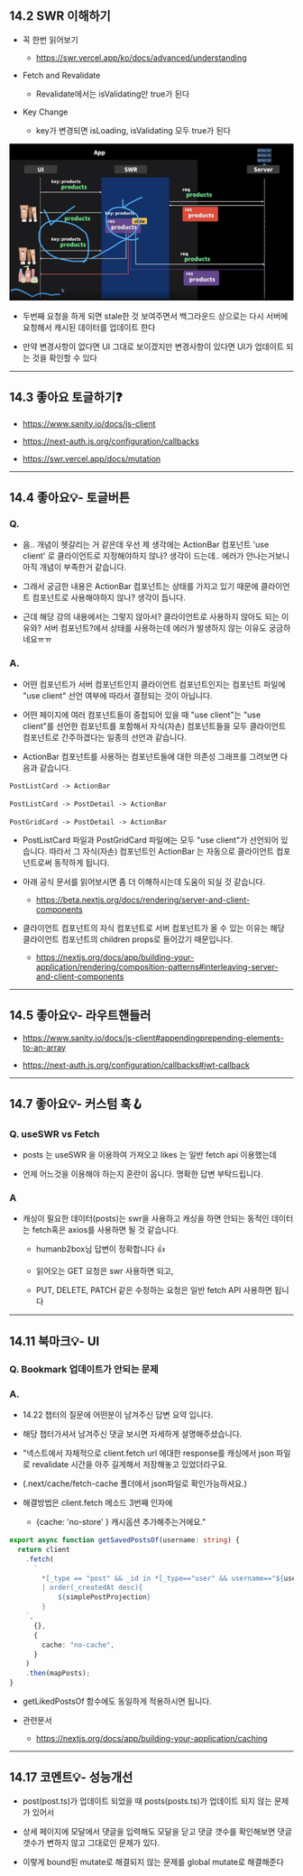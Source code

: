 ## 14.2 SWR 이해하기

- 꼭 한번 읽어보기

  - https://swr.vercel.app/ko/docs/advanced/understanding

- Fetch and Revalidate

  - Revalidate에서는 isValidating만 true가 된다

- Key Change

  - key가 변경되면 isLoading, isValidating 모두 true가 된다

<img src='./images/14-1-1.png'>

- 두번째 요청을 하게 되면 stale한 것 보여주면서 백그라운드 상으로는 다시 서버에 요청해서 캐시된 데이터를 업데이트 한다

- 만약 변경사항이 없다면 UI 그대로 보이겠지만 변경사항이 있다면 UI가 업데이트 되는 것을 확인할 수 있다

---

## 14.3 좋아요 토글하기❓

- https://www.sanity.io/docs/js-client

- https://next-auth.js.org/configuration/callbacks

- https://swr.vercel.app/docs/mutation

---

## 14.4 좋아요💡- 토글버튼

### Q.

- 음.. 개념이 헷갈리는 거 같은데 우선 제 생각에는 ActionBar 컴포넌트 'use client' 로 클라이언트로 지정해야하지 않나? 생각이 드는데.. 에러가 안나는거보니 아직 개념이 부족한거 같습니다.

- 그래서 궁금한 내용은 ActionBar 컴포넌트는 상태를 가지고 있기 때문에 클라이언트 컴포넌트로 사용해야하지 않나? 생각이 듭니다.

- 근데 해당 강의 내용에서는 그렇지 않아서? 클라이언트로 사용하지 않아도 되는 이유와? 서버 컴포넌트?에서 상태를 사용하는데 에러가 발생하지 않는 이유도 궁금하네요ㅠㅠ

### A.

- 어떤 컴포넌트가 서버 컴포넌트인지 클라이언트 컴포넌트인지는 컴포넌트 파일에 "use client" 선언 여부에 따라서 결정되는 것이 아닙니다.

- 어떤 페이지에 여러 컴포넌트들이 중첩되어 있을 때 "use client"는 "use client"를 선언한 컴포넌트를 포함해서 자식(자손) 컴포넌트들을 모두 클라이언트 컴포넌트로 간주하겠다는 일종의 선언과 같습니다.

- ActionBar 컴포넌트를 사용하는 컴포넌트들에 대한 의존성 그래프를 그려보면 다음과 같습니다.

```shell
PostListCard -> ActionBar

PostListCard -> PostDetail -> ActionBar

PostGridCard -> PostDetail -> ActionBar
```

- PostListCard 파일과 PostGridCard 파일에는 모두 "use client"가 선언되어 있습니다. 따라서 그 자식(자손) 컴포넌트인 ActionBar 는 자동으로 클라이언트 컴포넌트로써 동작하게 됩니다.

- 아래 공식 문서를 읽어보시면 좀 더 이해하시는데 도움이 되실 것 같습니다.

  - https://beta.nextjs.org/docs/rendering/server-and-client-components

- 클라이언트 컴포넌트의 자식 컴포넌트로 서버 컴포넌트가 올 수 있는 이유는 해당 클라이언트 컴포넌트의 children props로 들어갔기 때문입니다.

  - https://nextjs.org/docs/app/building-your-application/rendering/composition-patterns#interleaving-server-and-client-components

---

## 14.5 좋아요💡- 라우트핸들러

- https://www.sanity.io/docs/js-client#appendingprepending-elements-to-an-array

- https://next-auth.js.org/configuration/callbacks#jwt-callback

---

## 14.7 좋아요💡- 커스텀 훅🪝

### Q. useSWR vs Fetch

- posts 는 useSWR 을 이용하여 가져오고 likes 는 일반 fetch api 이용했는데

- 언제 어느것을 이용해야 하는지 혼란이 옵니다. 명확한 답변 부탁드립니다.

### A

- 캐싱이 필요한 데이터(posts)는 swr을 사용하고 캐싱을 하면 안되는 동적인 데이터는 fetch혹은 axios를 사용하면 될 것 같습니다.

  - humanb2box님 답변이 정확합니다 👍

  - 읽어오는 GET 요청은 swr 사용하면 되고,

  - PUT, DELETE, PATCH 같은 수정하는 요청은 일반 fetch API 사용하면 됩니다

---

## 14.11 북마크💡- UI

### Q. Bookmark 업데이트가 안되는 문제

### A.

- 14.22 챕터의 질문에 어떤분이 남겨주신 답변 요약 입니다.

- 해당 챕터가셔서 남겨주신 댓글 보시면 자세하게 설명해주셨습니다.

- "넥스트에서 자체적으로 client.fetch url 에대한 response를 캐싱에서 json 파일로 revalidate 시간을 아주 길게해서 저장해놓고 있었더라구요.

- (.next/cache/fetch-cache 폴더에서 json파일로 확인가능하셔요.)

- 해결방법은 client.fetch 메소드 3번째 인자에

  - {cache: 'no-store' } 캐시옵션 추가해주는거에요."

```ts
export async function getSavedPostsOf(username: string) {
  return client
    .fetch(
      `
        *[_type == "post" && _id in *[_type=="user" && username=="${username}"].bookmarks[]._ref]
        | order(_createdAt desc){
            ${simplePostProjection}
        }
    `,
      {},
      {
        cache: "no-cache",
      }
    )
    .then(mapPosts);
}
```

- getLikedPostsOf 함수에도 동일하게 적용하시면 됩니다.

- 관련문서

  - https://nextjs.org/docs/app/building-your-application/caching

---

## 14.17 코멘트💡- 성능개선

- post(post.ts)가 업데이트 되었을 때 posts(posts.ts)가 업데이트 되지 않는 문제가 있어서

- 상세 페이지에 모달에서 댓글을 입력해도 모달을 닫고 댓글 갯수를 확인해보면 댓글 갯수가 변하지 않고 그대로인 문제가 있다.

- 이렇게 bound된 mutate로 해결되지 않는 문제를 global mutate로 해결해준다
